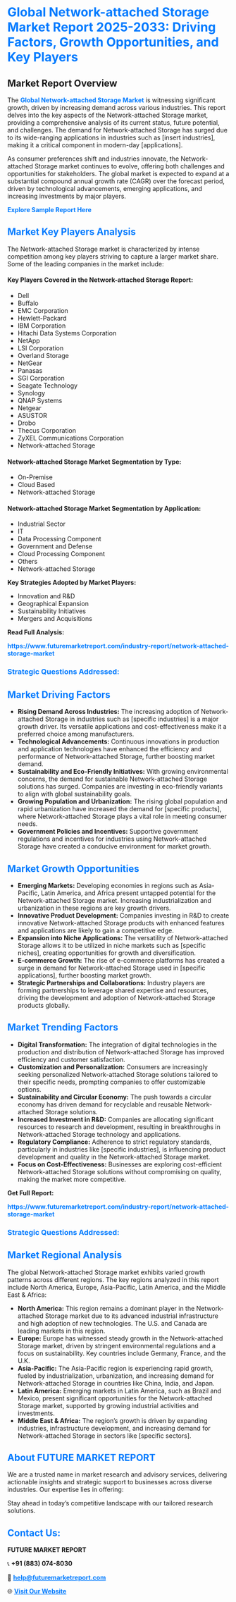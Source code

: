<h1 style="color: #007BFF;">Global Network-attached Storage Market Report 2025-2033: Driving Factors, Growth Opportunities, and Key Players</h1>

<section id="overview">
<h2>Market Report Overview</h2>
<p>The <a href="https://www.futuremarketreport.com/industry-report/network-attached-storage-market" style="color: #007BFF; text-decoration: none;"><strong>Global Network-attached Storage Market</strong></a> is witnessing significant growth, driven by increasing demand across various industries. This report delves into the key aspects of the Network-attached Storage market, providing a comprehensive analysis of its current status, future potential, and challenges. The demand for Network-attached Storage has surged due to its wide-ranging applications in industries such as [insert industries], making it a critical component in modern-day [applications].</p>
<p>As consumer preferences shift and industries innovate, the Network-attached Storage market continues to evolve, offering both challenges and opportunities for stakeholders. The global market is expected to expand at a substantial compound annual growth rate (CAGR) over the forecast period, driven by technological advancements, emerging applications, and increasing investments by major players.</p>
</section>

<section id="overview">
<p><a href="https://www.futuremarketreport.com/request-sample/reportId=99006" style="color: #007BFF; text-decoration: none;"><strong>Explore Sample Report Here</strong></a></p>
</section>

<section id="key-players">
<h2 style="color: #007BFF;">Market Key Players Analysis</h2>
<p>The Network-attached Storage market is characterized by intense competition among key players striving to capture a larger market share. Some of the leading companies in the market include:</p>
<h4>Key Players Covered in the Network-attached Storage Report:</h4>
<ul><li>Dell</li><li>Buffalo</li><li>EMC Corporation</li><li>Hewlett-Packard</li><li>IBM Corporation</li><li>Hitachi Data Systems Corporation</li><li>NetApp</li><li>LSI Corporation</li><li>Overland Storage</li><li>NetGear</li><li>Panasas</li><li>SGI Corporation</li><li>Seagate Technology</li><li>Synology</li><li>QNAP Systems</li><li>Netgear</li><li>ASUSTOR</li><li>Drobo</li><li>Thecus Corporation</li><li>ZyXEL Communications Corporation</li><li>Network-attached Storage</li></ul>
<h4>Network-attached Storage Market Segmentation by Type:</h4>
<ul><li>On-Premise</li><li>Cloud Based</li><li>Network-attached Storage</li></ul>

<h4>Network-attached Storage Market Segmentation by Application:</h4>
<ul><li>Industrial Sector</li><li>IT</li><li>Data Processing Component</li><li>Government and Defense</li><li>Cloud Processing Component</li><li>Others</li><li>Network-attached Storage</li></ul>
<p><strong>Key Strategies Adopted by Market Players:</strong></p>
<ul>
<li>Innovation and R&D</li>
<li>Geographical Expansion</li>
<li>Sustainability Initiatives</li>
<li>Mergers and Acquisitions</li>
</ul>
</section>

<section>
<p><strong>Read Full Analysis: </strong></p><a href="https://www.futuremarketreport.com/industry-report/network-attached-storage-market" style="color: #007BFF; text-decoration: none;"><strong>https://www.futuremarketreport.com/industry-report/network-attached-storage-market</strong></a>
<h3 style="color: #007BFF;">Strategic Questions Addressed:</h3>
</section>

<section id="driving-factors">
<h2 style="color: #007BFF;">Market Driving Factors</h2>
<ul>
<li><strong>Rising Demand Across Industries:</strong> The increasing adoption of Network-attached Storage in industries such as [specific industries] is a major growth driver. Its versatile applications and cost-effectiveness make it a preferred choice among manufacturers.</li>
<li><strong>Technological Advancements:</strong> Continuous innovations in production and application technologies have enhanced the efficiency and performance of Network-attached Storage, further boosting market demand.</li>
<li><strong>Sustainability and Eco-Friendly Initiatives:</strong> With growing environmental concerns, the demand for sustainable Network-attached Storage solutions has surged. Companies are investing in eco-friendly variants to align with global sustainability goals.</li>
<li><strong>Growing Population and Urbanization:</strong> The rising global population and rapid urbanization have increased the demand for [specific products], where Network-attached Storage plays a vital role in meeting consumer needs.</li>
<li><strong>Government Policies and Incentives:</strong> Supportive government regulations and incentives for industries using Network-attached Storage have created a conducive environment for market growth.</li>
</ul>
</section>

<section id="growth-opportunities">
<h2 style="color: #007BFF;">Market Growth Opportunities</h2>
<ul>
<li><strong>Emerging Markets:</strong> Developing economies in regions such as Asia-Pacific, Latin America, and Africa present untapped potential for the Network-attached Storage market. Increasing industrialization and urbanization in these regions are key growth drivers.</li>
<li><strong>Innovative Product Development:</strong> Companies investing in R&D to create innovative Network-attached Storage products with enhanced features and applications are likely to gain a competitive edge.</li>
<li><strong>Expansion into Niche Applications:</strong> The versatility of Network-attached Storage allows it to be utilized in niche markets such as [specific niches], creating opportunities for growth and diversification.</li>
<li><strong>E-commerce Growth:</strong> The rise of e-commerce platforms has created a surge in demand for Network-attached Storage used in [specific applications], further boosting market growth.</li>
<li><strong>Strategic Partnerships and Collaborations:</strong> Industry players are forming partnerships to leverage shared expertise and resources, driving the development and adoption of Network-attached Storage products globally.</li>
</ul>
</section>

<section id="trending-factors">
<h2 style="color: #007BFF;">Market Trending Factors</h2>
<ul>
<li><strong>Digital Transformation:</strong> The integration of digital technologies in the production and distribution of Network-attached Storage has improved efficiency and customer satisfaction.</li>
<li><strong>Customization and Personalization:</strong> Consumers are increasingly seeking personalized Network-attached Storage solutions tailored to their specific needs, prompting companies to offer customizable options.</li>
<li><strong>Sustainability and Circular Economy:</strong> The push towards a circular economy has driven demand for recyclable and reusable Network-attached Storage solutions.</li>
<li><strong>Increased Investment in R&D:</strong> Companies are allocating significant resources to research and development, resulting in breakthroughs in Network-attached Storage technology and applications.</li>
<li><strong>Regulatory Compliance:</strong> Adherence to strict regulatory standards, particularly in industries like [specific industries], is influencing product development and quality in the Network-attached Storage market.</li>
<li><strong>Focus on Cost-Effectiveness:</strong> Businesses are exploring cost-efficient Network-attached Storage solutions without compromising on quality, making the market more competitive.</li>
</ul>
</section>

<section>
<p><strong>Get Full Report: </strong></p><a href="https://www.futuremarketreport.com/industry-report/network-attached-storage-market" style="color: #007BFF; text-decoration: none;"><strong>https://www.futuremarketreport.com/industry-report/network-attached-storage-market</strong></a>
<h3 style="color: #007BFF;">Strategic Questions Addressed:</h3>
</section>


<section id="regional-analysis">
<h2 style="color: #007BFF;">Market Regional Analysis</h2>
<p>The global Network-attached Storage market exhibits varied growth patterns across different regions. The key regions analyzed in this report include North America, Europe, Asia-Pacific, Latin America, and the Middle East & Africa:</p>
<ul>
<li><strong>North America:</strong> This region remains a dominant player in the Network-attached Storage market due to its advanced industrial infrastructure and high adoption of new technologies. The U.S. and Canada are leading markets in this region.</li>
<li><strong>Europe:</strong> Europe has witnessed steady growth in the Network-attached Storage market, driven by stringent environmental regulations and a focus on sustainability. Key countries include Germany, France, and the U.K.</li>
<li><strong>Asia-Pacific:</strong> The Asia-Pacific region is experiencing rapid growth, fueled by industrialization, urbanization, and increasing demand for Network-attached Storage in countries like China, India, and Japan.</li>
<li><strong>Latin America:</strong> Emerging markets in Latin America, such as Brazil and Mexico, present significant opportunities for the Network-attached Storage market, supported by growing industrial activities and investments.</li>
<li><strong>Middle East & Africa:</strong> The region’s growth is driven by expanding industries, infrastructure development, and increasing demand for Network-attached Storage in sectors like [specific sectors].</li>
</ul>
</section>

<footer>
<h2 style="color: #007BFF;">About FUTURE MARKET REPORT</h2>
<p>We are a trusted name in market research and advisory services, delivering actionable insights and strategic support to businesses across diverse industries. Our expertise lies in offering:</p>

<p>Stay ahead in today’s competitive landscape with our tailored research solutions.</p>

<h2 style="color: #007BFF;">Contact Us:</h2>
<p><strong>FUTURE MARKET REPORT</strong></p>
<p>📞 <strong>+91 (883) 074-8030</strong></p>
<p>📧 <strong><a href="mailto:help@futuremarketreport.com" style="color: #007BFF;">help@futuremarketreport.com</a></strong></p>
<p>🌐 <strong><a href="https://www.futuremarketreport.com/" style="color: #007BFF;">Visit Our Website</a></strong></p>
</footer>